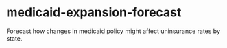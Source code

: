 # medicaid-expansion-forecast
Forecast how changes in medicaid policy might affect uninsurance rates by state. 
